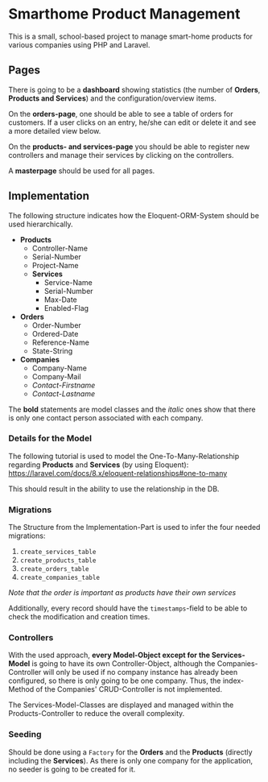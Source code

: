 # Smarthome Product Management
This is a small, school-based project to manage smart-home products for various companies using PHP and Laravel.

## Pages
There is going to be a **dashboard** showing statistics (the number of **Orders**, **Products and Services**) and the configuration/overview items.

On the **orders-page**, one should be able to see a table of orders for customers. If a user clicks on an entry, he/she can edit or delete it and see a more detailed view below.

On the **products- and services-page** you should be able to register new controllers and manage their services by clicking on the controllers.

A **masterpage** should be used for all pages.

## Implementation
The following structure indicates how the Eloquent-ORM-System should be used hierarchically. 

 - **Products**
    - Controller-Name
    - Serial-Number
    - Project-Name
    - **Services**
        - Service-Name
        - Serial-Number
        - Max-Date
        - Enabled-Flag
 - **Orders**
    - Order-Number
    - Ordered-Date
    - Reference-Name
    - State-String
 - **Companies**
    - Company-Name
    - Company-Mail
    - _Contact-Firstname_
    - _Contact-Lastname_
    
The **bold** statements are model classes and the _italic_ ones show that there is only one contact person associated with each company.

### Details for the Model
The following tutorial is used to model the One-To-Many-Relationship regarding **Products** and **Services** (by using Eloquent):
https://laravel.com/docs/8.x/eloquent-relationships#one-to-many

This should result in the ability to use the relationship in the DB.

### Migrations
The Structure from the Implementation-Part is used to infer the four needed migrations:
1. `create_services_table`
2. `create_products_table`
2. `create_orders_table`
3. `create_companies_table`

_Note that the order is important as products have their own services_
 
Additionally, every record should have the `timestamps`-field to be able to check the modification and creation times.

### Controllers
With the used approach, **every Model-Object except for the Services-Model** is going to have its own Controller-Object, although the Companies-Controller will only be used if no company instance has already been configured, so there is only going to be one company.
Thus, the index-Method of the Companies' CRUD-Controller is not implemented.

The Services-Model-Classes are displayed and managed within the Products-Controller to reduce the overall complexity.

### Seeding
Should be done using a `Factory` for the **Orders** and the **Products** (directly including the **Services**). As there is only one company for the application, no seeder is going to be created for it.
